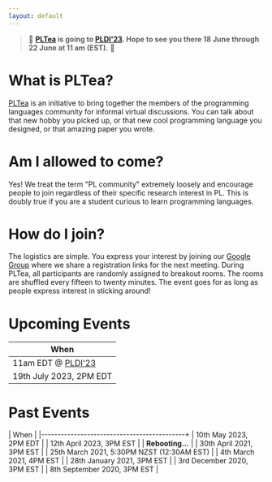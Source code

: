 ```yaml
---
layout: default
---
```

>  	🎊  **[PLTea](https://pldi23.sigplan.org/track/pldi-2023-social#program) is going to [PLDI'23](https://pldi23.sigplan.org/track/pldi-2023-social#program). Hope to see you there 18 June through 22 June at 11 am (EST).**	🎊 

# What is PLTea?

[PLTea](https://pltea.github.io/) is an initiative to bring together the members of the programming languages community for informal virtual discussions.
You can talk about that new hobby you picked up, or that new cool programming language you designed, or that amazing paper you wrote.

# Am I allowed to come?

Yes! We treat the term "PL community" extremely loosely and encourage people to join regardless of their specific research interest in PL.
This is doubly true if you are a student curious to learn programming languages.

# How do I join?

The logistics are simple. You express your interest by joining our [Google Group][group] where we share a registration links for the next meeting.
During PLTea, all participants are randomly assigned to breakout rooms. The rooms are shuffled every fifteen to twenty minutes.
The event goes for as long as people express interest in sticking around!

# Upcoming Events

| When                                       |
|--------------------------------------------|
| 11am EDT @ [PLDI'23](https://pldi23.sigplan.org/track/pldi-2023-social#program)           |
| 19th July 2023, 2PM EDT                     |

# Past Events 

| When                                       | 
|--------------------------------------------+
| 10th May 2023, 2PM EDT                     |
| 12th April 2023, 3PM EST                   |
| **Rebooting...**                           |
| 30th April 2021, 3PM EST                   |
| 25th March 2021, 5:30PM NZST (12:30AM EST) |
| 4th March 2021, 4PM EST                    |
| 28th January 2021, 3PM EST                 |
| 3rd December 2020, 3PM EST                 |
| 8th September 2020, 3PM EST                |

[group]: https://groups.google.com/g/pltea
